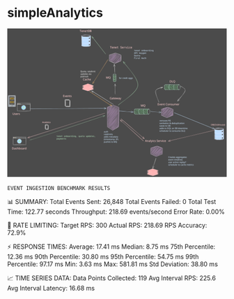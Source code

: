 # simpleAnalytics

![architecture](/arch.svg)



    EVENT INGESTION BENCHMARK RESULTS


📊 SUMMARY:
  Total Events Sent:     26,848
  Total Events Failed:   0
  Total Test Time:       122.77 seconds
  Throughput:           218.69 events/second
  Error Rate:           0.00%

🎯 RATE LIMITING:
  Target RPS:           300
  Actual RPS:           218.69
  RPS Accuracy:         72.9%

⚡ RESPONSE TIMES:
  Average:              17.41 ms
  Median:               8.75 ms
  75th Percentile:      12.36 ms
  90th Percentile:      30.80 ms
  95th Percentile:      54.75 ms
  99th Percentile:      97.17 ms
  Min:                  3.63 ms
  Max:                  581.81 ms
  Std Deviation:        38.80 ms

📈 TIME SERIES DATA:
  Data Points Collected: 119
  Avg Interval RPS:     225.6
  Avg Interval Latency: 16.68 ms
